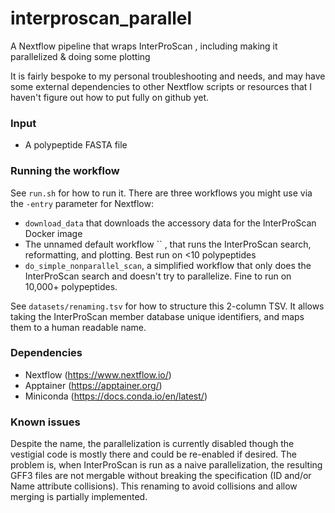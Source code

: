 # interproscan_parallel
A Nextflow pipeline that wraps InterProScan , including making it parallelized &amp; doing some plotting

It is fairly bespoke to my personal troubleshooting and needs, and may have some external dependencies to other Nextflow scripts or resources that I haven't figure out how to put fully on github yet.

### Input
* A polypeptide FASTA file

### Running the workflow
See `run.sh` for how to run it. There are three workflows you might use via the `-entry` parameter for Nextflow:
* `download_data` that downloads the accessory data for the InterProScan Docker image
* The unnamed default workflow `` , that runs the InterProScan search, reformatting, and plotting. Best run on <10 polypeptides
* `do_simple_nonparallel_scan`, a simplified workflow that only does the InterProScan search and doesn't try to parallelize. Fine to run on 10,000+ polypeptides.


See `datasets/renaming.tsv` for how to structure this 2-column TSV. It allows taking the InterProScan member database unique identifiers, and maps them to a human readable name.

### Dependencies
* Nextflow (https://www.nextflow.io/)
* Apptainer (https://apptainer.org/)
* Miniconda (https://docs.conda.io/en/latest/) 

### Known issues
Despite the name, the parallelization is currently disabled though the vestigial code is mostly there and could be re-enabled if desired. The problem is, when InterProScan is run as a naive parallelization, the resulting GFF3 files are not mergable without breaking the specification (ID and/or Name attribute collisions). This renaming to avoid collisions and allow merging is partially implemented.  

